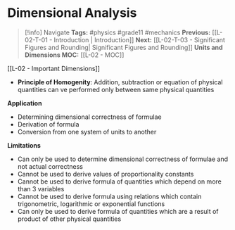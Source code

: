 # Dimensional Analysis

> [!info] Navigate
> **Tags:** #physics #grade11 #mechanics 
> **Previous:** [[L-02-T-01 -  Introduction | Introduction]]
> **Next:** [[L-02-T-03 - Significant Figures and Rounding| Significant Figures and Rounding]]
> **Units and Dimensions MOC:** [[L-02 - MOC]]

[[L-02 - Important Dimensions]]

- **Principle of Homogenity**: Addition, subtraction or equation of physical quantities can ve performed only between same physical quantities

**Application**
- Determining dimensional correctness of formulae
- Derivation of formula
- Conversion from one system of units to another

**Limitations**
- Can only be used to determine dimensional correctness of formulae and not actual correctness
- Cannot be used to derive values of proportionality constants
- Cannot be used to derive formula of quantities which depend on more than 3 variables
- Cannot be used to derive formula using relations which contain trigonometric, logarithmic or exponential functions
- Can only be used to derive formula of quantities which are a result of product of other physical quantities